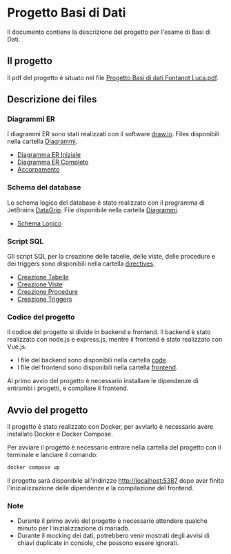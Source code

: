 # Progetto Basi di Dati
Il documento contiene la descrizione del progetto per l'esame di Basi di Dati.

## Il progetto

Il pdf del progetto è situato nel file [Progetto Basi di dati Fontanot Luca.pdf](Progetto%20Basi%20di%20dati%20Fontanot%20Luca.pdf).

## Descrizione dei files

### Diagrammi ER
I diagrammi ER sono stati realizzati con il software [draw.io](https://app.diagrams.net/).
Files disponibili nella cartella [Diagrammi](Diagrammi).
- [Diagramma ER Iniziale](Diagrammi/Diagramma%20ER%20Iniziale.drawio)
- [Diagramma ER Completo](Diagrammi/Diagramma%20ER%20Completo.drawio)
- [Accorpamento](Diagrammi/Accorpamento.drawio)


### Schema del database
Lo schema logico del database è stato realizzato con il programma di JetBrains [DataGrip](https://www.jetbrains.com/datagrip/).
File disponibile nella cartella [Diagrammi](Diagrammi).
- [Schema Logico](Diagrammi/Schema%20Logico.png)

### Script SQL
Gli script SQL per la creazione delle tabelle, delle viste, delle procedure e dei triggers sono disponibili nella cartella [directives](code/directives).
- [Creazione Tabelle](code/directives/Creazione_db.sql)
- [Creazione Viste](code/directives/Creazione_viste.sql)
- [Creazione Procedure](code/directives/Creazione_procedure.sql)
- [Creazione Triggers](code/directives/Creazione_triggers.sql)

### Codice del progetto
Il codice del progetto si divide in backend e frontend. Il backend è stato realizzato con node.js e express.js, mentre il frontend è stato realizzato con Vue.js.
- I file del backend sono disponibili nella cartella [code](code).
- I file del frontend sono disponibili nella cartella [frontend](frontend). 

Al primo avvio del progetto è necessario installare le dipendenze di entrambi i progetti, e compilare il frontend.

## Avvio del progetto
Il progetto è stato realizzato con Docker, per avviarlo è necessario avere installato Docker e Docker Compose.

Per avviare il progetto è necessario entrare nella cartella del progetto con il terminale e lanciare il comando:
```bash
docker compose up
```

Il progetto sarà disponibile all'indirizzo [http://localhost:5387](http://localhost:5387) dopo aver finito l'inizializzazione delle dipendenze e la compilazione del frontend.

### Note
- Durante il primo avvio del progetto è necessario attendere qualche minuto per l'inizializzazione di mariadb.
- Durante il mocking dei dati, potrebbero venir mostrati degli avvisi di chiavi duplicate in console, che possono essere ignorati.
